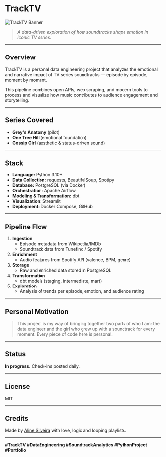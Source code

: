 # TrackTV

![TrackTV Banner](./logo.jpg)

> *A data-driven exploration of how soundtracks shape emotion in iconic TV series.*

---

## Overview
TrackTV is a personal data engineering project that analyzes the emotional and narrative impact of TV series soundtracks — episode by episode, moment by moment.

This pipeline combines open APIs, web scraping, and modern tools to process and visualize how music contributes to audience engagement and storytelling.

---

## Series Covered
- **Grey's Anatomy** (pilot)
- **One Tree Hill** (emotional foundation)
- **Gossip Girl** (aesthetic & status-driven sound)

---

## Stack
- **Language:** Python 3.10+
- **Data Collection:** requests, BeautifulSoup, Spotipy
- **Database:** PostgreSQL (via Docker)
- **Orchestration:** Apache Airflow
- **Modeling & Transformation:** dbt
- **Visualization:** Streamlit
- **Deployment:** Docker Compose, GitHub

---

## Pipeline Flow
1. **Ingestion**
   - Episode metadata from Wikipedia/IMDb
   - Soundtrack data from Tunefind / Spotify
2. **Enrichment**
   - Audio features from Spotify API (valence, BPM, genre)
3. **Storage**
   - Raw and enriched data stored in PostgreSQL
4. **Transformation**
   - dbt models (staging, intermediate, mart)
5. **Exploration**
   - Analysis of trends per episode, emotion, and audience rating

---

## Personal Motivation
> This project is my way of bringing together two parts of who I am: the data engineer and the girl who grew up with a soundtrack for every moment. Every piece of code here is personal.

---

## Status
**In progress.** Check-ins posted daily.

---

## License
MIT

---

## Credits
Made by [Aline Silveira](https://www.linkedin.com/in/alinedsr/) with love, logic and looping playlists.

---

**#TrackTV #DataEngineering #SoundtrackAnalytics #PythonProject #Portfolio**